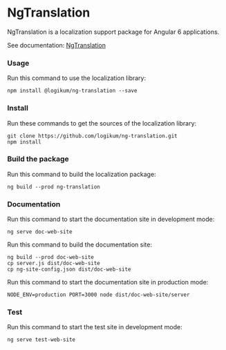 # NgTranslation

NgTranslation is a localization support package for Angular 6 applications.

See documentation: [NgTranslation](https://ngt.logikum.hu/)

### Usage

Run this command to use the localization library:
```
npm install @logikum/ng-translation --save
```
### Install

Run these commands to get the sources of the localization library:
```
git clone https://github.com/logikum/ng-translation.git
npm install
```
### Build the package

Run this command to build the localization package:
```
ng build --prod ng-translation
```
### Documentation

Run this command to start the documentation site in development mode:
```
ng serve doc-web-site
```
Run this command to build the documentation site:
```
ng build --prod doc-web-site
cp server.js dist/doc-web-site
cp ng-site-config.json dist/doc-web-site
```
Run this command to start the documentation site in production mode:
```
NODE_ENV=production PORT=3000 node dist/doc-web-site/server
```
### Test

Run this command to start the test site in development mode:
```
ng serve test-web-site
```
